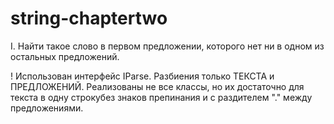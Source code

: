 # string-chaptertwo

I. Найти такое слово в первом предложении, которого нет ни в одном
из остальных предложений.

! Использован интерфейс IParse. Разбиения только ТЕКСТА и ПРЕДЛОЖЕНИЙ. Реализованы не все классы, но их достаточно для текста в одну строкубез знаков препинания и с раздителем "." между предложениями.
